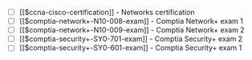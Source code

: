 - [ ] [[$ccna-cisco-certification]] - Networks certification
- [ ] [[$comptia-network+-N10-008-exam]] - Comptia Network+ exam 1
- [ ] [[$comptia-network+-N10-009-exam]] - Comptia Network+ exam 2
- [ ] [[$comptia-security+-SY0-701-exam]] - Comptia Security+ exam 2
- [ ] [[$comptia-security+-SY0-601-exam]] - Comptia Security+ exam 1